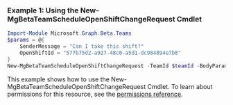 ### Example 1: Using the New-MgBetaTeamScheduleOpenShiftChangeRequest Cmdlet
```powershell
Import-Module Microsoft.Graph.Beta.Teams
$params = @{
	SenderMessage = "Can I take this shift?"
	OpenShiftId = "577b75d2-a927-48c0-a5d1-dc984894e7b8"
}
New-MgBetaTeamScheduleOpenShiftChangeRequest -TeamId $teamId -BodyParameter $params
```
This example shows how to use the New-MgBetaTeamScheduleOpenShiftChangeRequest Cmdlet.
To learn about permissions for this resource, see the [permissions reference](/graph/permissions-reference).

